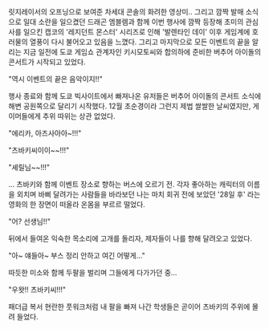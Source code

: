 릿지레이서의 오프닝으로 보여준 차세대 콘솔의 화려한 영상미.. 
그리고 깜짝 발매 소식으로 일대 소란을 일으켰던 드래곤 엠블렘과 함께 이번 행사에 깜짝 등장해 초미의 관심사를 일으킨 캡코의 '레지던트 몬스터' 시리즈로 인해 '발렌타인 데이' 이후 게임계에 호러물의 열풍이 다시 불어오고 있음을 느꼈다. 
그리고 마지막으로 모든 이벤트의 끝을 알리는 지금 일전에 도쿄 게임쇼 관계자인 키시모토씨와 합의하에 준비한 버추어 아이돌의 콘서트가 시작되고 있었다. 

"역시 이벤트의 끝은 음악이지!!" 

행사 종료와 함께 도쿄 빅사이트에서 빠져나온 유저들은 버추어 아이돌의 콘서트 소식에 해변 공원쪽으로 달리기 시작했다. 
12월 초순경이라 그런지 제법 쌀쌀한 날씨였지만, 게이머들에게 추위 따위는 상관 없었다. 

"에리카, 아즈사아아~!!!" 

"츠바키씨이이~~!!!" 

"셰릴님~~!!!" 

... 츠바키와 함께 이벤트 장소로 향하는 버스에 오르기 전. 각자 좋아하는 캐릭터의 이름을 외치며 바삐 달려가는 사람들을 바라보던 나는 마치 회귀 전에 보았던 '28일 후' 라는 영화의 한 장면이 떠올라 온몸을 부르르 떨었다. 

"어? 선생님!!" 

뒤에서 들여온 익숙한 목소리에 고개를 돌리자, 제자들이 나를 향해 달려오고 있었다. 

"아~ 얘들아~ 부스 정리 안하고 여긴 어떻게..." 

따듯한 미소와 함께 두팔을 벌리며 그들에게 다가가던 중... 

"우왓!! 츠바키씨!!!" 

패더급 복서 현란한 풋워크처럼 내 팔을 빠져 나간 학생들은 곧이어 츠바키의 주위에 몰려 들었다. 